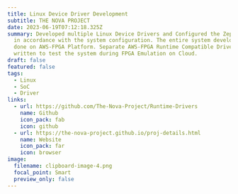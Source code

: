 ```yaml
---
title: Linux Device Driver Development
subtitle: THE NOVA PROJECT
date: 2023-06-19T07:12:18.325Z
summary: Developed multiple Linux Device Drivers and Configured the Zephyr RTOS
  in accordance with the system configuration. The entire system development was
  done on AWS-FPGA Platform. Separate AWS-FPGA Runtime Compatible Drivers were
  written to test the system during FPGA Emulation on Cloud.
draft: false
featured: false
tags:
  - Linux
  - SoC
  - Driver
links:
  - url: https://github.com/The-Nova-Project/Runtime-Drivers
    name: Github
    icon_pack: fab
    icon: github
  - url: https://the-nova-project.github.io/proj-details.html
    name: Website
    icon_pack: far
    icon: browser
image:
  filename: clipboard-image-4.png
  focal_point: Smart
  preview_only: false
---
```

